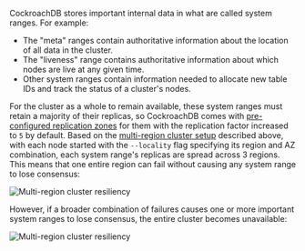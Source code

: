 CockroachDB stores important internal data in what are called system ranges. For example:

- The "meta" ranges contain authoritative information about the location of all data in the cluster.
- The "liveness" range contains authoritative information about which nodes are live at any given time.
- Other system ranges contain information needed to allocate new table IDs and track the status of a cluster's nodes.

For the cluster as a whole to remain available, these system ranges must retain a majority of their replicas, so CockroachDB comes with [pre-configured replication zones](configure-replication-zones.html#create-a-replication-zone-for-a-system-range) for them with the replication factor increased to `5` by default. Based on the [multi-region cluster setup](#cluster-setup) described above, with each node started with the `--locality` flag specifying its region and AZ combination, each system range's replicas are spread across 3 regions. This means that one entire region can fail without causing any system range to lose consensus:

<img src="{{ 'images/v19.1/topology-patterns/topology_multi-region_cluster_resiliency1.png' | relative_url }}" alt="Multi-region cluster resiliency" style="max-width:100%" />

However, if a broader combination of failures causes one or more important system ranges to lose consensus, the entire cluster becomes unavailable:

<img src="{{ 'images/v19.1/topology-patterns/topology_multi-region_cluster_resiliency2.png' | relative_url }}" alt="Multi-region cluster resiliency" style="max-width:100%" />
